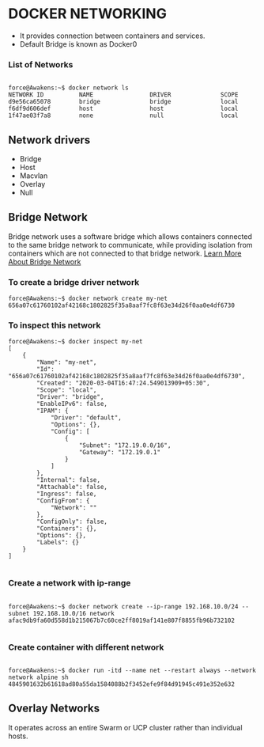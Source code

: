 # DOCKER NETWORKING

<ul>
  
  <li> It provides connection between containers and services.</li>
  <li> Default Bridge is known as Docker0</li>
  
</ul>  

### List of Networks

```

force@Awakens:~$ docker network ls
NETWORK ID          NAME                DRIVER              SCOPE
d9e56ca65078        bridge              bridge              local
f6df9d606def        host                host                local
1f47ae03f7a8        none                null                local

```

## Network drivers
<ul>
  <li>Bridge</li>
  <li>Host</li>
  <li>Macvlan</li>
  <li>Overlay</li>
  <li>Null</li>
</ul>

## Bridge Network

Bridge network uses a software bridge which allows containers connected to the same bridge network to communicate, while providing isolation from containers which are not connected to that bridge network.
[Learn More About Bridge Network](https://docs.docker.com/network/bridge/)


### To create a bridge driver network

```
force@Awakens:~$ docker network create my-net
656a07c61760102af42168c1802825f35a8aaf7fc8f63e34d26f0aa0e4df6730

```

### To inspect this network

```
force@Awakens:~$ docker inspect my-net
[
    {
        "Name": "my-net",
        "Id": "656a07c61760102af42168c1802825f35a8aaf7fc8f63e34d26f0aa0e4df6730",
        "Created": "2020-03-04T16:47:24.549013909+05:30",
        "Scope": "local",
        "Driver": "bridge",
        "EnableIPv6": false,
        "IPAM": {
            "Driver": "default",
            "Options": {},
            "Config": [
                {
                    "Subnet": "172.19.0.0/16",
                    "Gateway": "172.19.0.1"
                }
            ]
        },
        "Internal": false,
        "Attachable": false,
        "Ingress": false,
        "ConfigFrom": {
            "Network": ""
        },
        "ConfigOnly": false,
        "Containers": {},
        "Options": {},
        "Labels": {}
    }
]


```

### Create a network with ip-range

```

force@Awakens:~$ docker network create --ip-range 192.168.10.0/24 --subnet 192.168.10.0/16 network
afac9db9fa60d558d1b215067b7c60ce2ff8019af141e807f8855fb96b732102


```

### Create container with different network 

```

force@Awakens:~$ docker run -itd --name net --restart always --network network alpine sh 
4845901632b61618ad80a55da1584088b2f3452efe9f84d91945c491e352e632

```

## Overlay Networks

It operates across an entire Swarm or UCP cluster rather than individual hosts.


